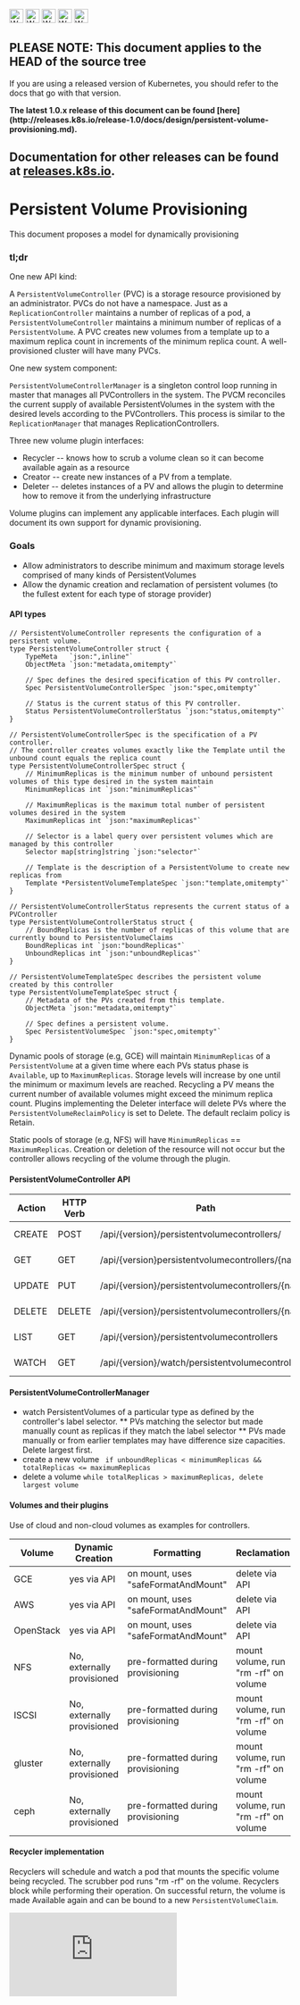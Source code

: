 <!-- BEGIN MUNGE: UNVERSIONED_WARNING -->

<!-- BEGIN STRIP_FOR_RELEASE -->

<img src="http://kubernetes.io/img/warning.png" alt="WARNING"
     width="25" height="25">
<img src="http://kubernetes.io/img/warning.png" alt="WARNING"
     width="25" height="25">
<img src="http://kubernetes.io/img/warning.png" alt="WARNING"
     width="25" height="25">
<img src="http://kubernetes.io/img/warning.png" alt="WARNING"
     width="25" height="25">
<img src="http://kubernetes.io/img/warning.png" alt="WARNING"
     width="25" height="25">

<h2>PLEASE NOTE: This document applies to the HEAD of the source tree</h2>

If you are using a released version of Kubernetes, you should
refer to the docs that go with that version.

<strong>
The latest 1.0.x release of this document can be found
[here](http://releases.k8s.io/release-1.0/docs/design/persistent-volume-provisioning.md).

Documentation for other releases can be found at
[releases.k8s.io](http://releases.k8s.io).
</strong>
--

<!-- END STRIP_FOR_RELEASE -->

<!-- END MUNGE: UNVERSIONED_WARNING -->

# Persistent Volume Provisioning

This document proposes a model for dynamically provisioning

### tl;dr

One new API kind:

A `PersistentVolumeController` (PVC) is a storage resource provisioned by an administrator.  PVCs do not have a namespace.  Just as a `ReplicationController` maintains a number of replicas of a pod, a `PersistentVolumeController` maintains a minimum number of replicas of a `PersistentVolume`.  A PVC creates new volumes from a template up to a maximum replica count in increments of the minimum replica count.  A well-provisioned cluster will have many PVCs.

One new system component:

`PersistentVolumeControllerManager` is a singleton control loop running in master that manages all PVControllers in the system.  The PVCM reconciles the current supply of available PersistentVolumes in the system with the desired levels according to the PVControllers.   This process is similar to the ```ReplicationManager``` that manages ReplicationControllers.

Three new volume plugin interfaces:

* Recycler -- knows how to scrub a volume clean so it can become available again as a resource
* Creator -- create new instances of a PV from a template.
* Deleter -- deletes instances of a PV and allows the plugin to determine how to remove it from the underlying infrastructure

Volume plugins can implement any applicable interfaces.  Each plugin will document its own support for dynamic provisioning.


### Goals

* Allow administrators to describe minimum and maximum storage levels comprised of many kinds of PersistentVolumes
* Allow the dynamic creation and reclamation of persistent volumes (to the fullest extent for each type of storage provider)


#### API types

```
// PersistentVolumeController represents the configuration of a persistent volume.
type PersistentVolumeController struct {
	TypeMeta   `json:",inline"`
	ObjectMeta `json:"metadata,omitempty"`

	// Spec defines the desired specification of this PV controller.
	Spec PersistentVolumeControllerSpec `json:"spec,omitempty"`

	// Status is the current status of this PV controller.
	Status PersistentVolumeControllerStatus `json:"status,omitempty"`
}

// PersistentVolumeControllerSpec is the specification of a PV controller.
// The controller creates volumes exactly like the Template until the unbound count equals the replica count
type PersistentVolumeControllerSpec struct {
	// MinimumReplicas is the minimum number of unbound persistent volumes of this type desired in the system maintain
	MinimumReplicas int `json:"minimumReplicas"`

	// MaximumReplicas is the maximum total number of persistent volumes desired in the system
	MaximumReplicas int `json:"maximumReplicas"`
	
	// Selector is a label query over persistent volumes which are managed by this controller
	Selector map[string]string `json:"selector"`

	// Template is the description of a PersistentVolume to create new replicas from
	Template *PersistentVolumeTemplateSpec `json:"template,omitempty"`
}

// PersistentVolumeControllerStatus represents the current status of a PVController
type PersistentVolumeControllerStatus struct {
	// BoundReplicas is the number of replicas of this volume that are currently bound to PersistentVolumeClaims
	BoundReplicas int `json:"boundReplicas"`
	UnboundReplicas int `json:"unboundReplicas"`
}

// PersistentVolumeTemplateSpec describes the persistent volume created by this controller
type PersistentVolumeTemplateSpec struct {
	// Metadata of the PVs created from this template.
	ObjectMeta `json:"metadata,omitempty"`

	// Spec defines a persistent volume.
	Spec PersistentVolumeSpec `json:"spec,omitempty"`
}

```

Dynamic pools of storage (e.g, GCE) will maintain `MinimumReplicas` of a `PersistentVolume` at a given time where each PVs status phase is ` Available`, up to `MaximumReplicas`.  Storage levels will increase by one until the minimum or maximum levels are reached.  Recycling a PV means the current number of available volumes might exceed the minimum replica count.  Plugins implementing the Deleter interface will delete PVs where the `PersistentVolumeReclaimPolicy` is set to Delete.  The default reclaim policy is Retain.

Static pools of storage (e.g, NFS) will have ```MinimumReplicas``` == ```MaximumReplicas```.  Creation or deletion of the resource will not occur but the controller allows recycling of the volume through the plugin.

#### PersistentVolumeController API

| Action | HTTP Verb | Path | Description |
| ---- | ---- | ---- | ---- |
| CREATE | POST | /api/{version}/persistentvolumecontrollers/ | Create instance of PersistentVolumeController|
| GET | GET | /api/{version}persistentvolumecontrollers/{name} | Get instance of PersistentVolumeController |
| UPDATE | PUT | /api/{version}/persistentvolumecontrollers/{name} | Update instance of PersistentVolumeController |
| DELETE | DELETE | /api/{version}/persistentvolumecontrollers/{name} | Delete instance of PersistentVolumeController |
| LIST | GET | /api/{version}/persistentvolumecontrollers | List instances of PersistentVolumeController|
| WATCH | GET | /api/{version}/watch/persistentvolumecontrollers | Watch for changes to a PersistentVolumeController|


#### PersistentVolumeControllerManager

* watch PersistentVolumes of a particular type as defined by the controller's label selector.
** PVs matching the selector but made manually count as replicas if they match the label selector
** PVs made manually or from earlier templates may have difference size capacities.  Delete largest first.
* create a new volume ``` if unboundReplicas < minimumReplicas && totalReplicas <= maximumReplicas```
* delete a volume ``` while totalReplicas > maximumReplicas, delete largest volume ```


#### Volumes and their plugins

Use of cloud and non-cloud volumes as examples for controllers.

| Volume |  Dynamic Creation | Formatting | Reclamation |
| ---- | ---- | ---- | ---- |
| GCE | yes via API | on mount, uses "safeFormatAndMount" | delete via API |
| AWS | yes via API | on mount, uses "safeFormatAndMount" | delete via API |
| OpenStack | yes via API | on mount, uses "safeFormatAndMount" | delete via API |
| NFS | No, externally provisioned | pre-formatted during provisioning | mount volume, run "rm -rf" on volume |
| ISCSI | No, externally provisioned | pre-formatted during provisioning | mount volume, run "rm -rf" on volume |
| gluster  | No, externally provisioned | pre-formatted during provisioning | mount volume, run "rm -rf" on volume | ? | ? | ? |
| ceph  | No, externally provisioned | pre-formatted during provisioning | mount volume, run "rm -rf" on volume | ? | ? | ? |

#### Recycler implementation

Recyclers will schedule and watch a pod that mounts the specific volume being recycled.  The scrubber pod runs "rm -rf" on the volume.
Recyclers block while performing their operation.  On successful return, the volume is made Available again and can be bound to a new `PersistentVolumeClaim`.


<!-- BEGIN MUNGE: GENERATED_ANALYTICS -->
[![Analytics](https://kubernetes-site.appspot.com/UA-36037335-10/GitHub/docs/design/persistent-volume-provisioning.md?pixel)]()
<!-- END MUNGE: GENERATED_ANALYTICS -->
